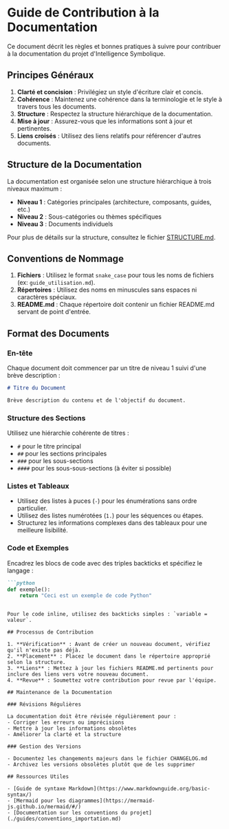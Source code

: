 # Guide de Contribution à la Documentation

Ce document décrit les règles et bonnes pratiques à suivre pour contribuer à la documentation du projet d'Intelligence Symbolique.

## Principes Généraux

1. **Clarté et concision** : Privilégiez un style d'écriture clair et concis.
2. **Cohérence** : Maintenez une cohérence dans la terminologie et le style à travers tous les documents.
3. **Structure** : Respectez la structure hiérarchique de la documentation.
4. **Mise à jour** : Assurez-vous que les informations sont à jour et pertinentes.
5. **Liens croisés** : Utilisez des liens relatifs pour référencer d'autres documents.

## Structure de la Documentation

La documentation est organisée selon une structure hiérarchique à trois niveaux maximum :
- **Niveau 1** : Catégories principales (architecture, composants, guides, etc.)
- **Niveau 2** : Sous-catégories ou thèmes spécifiques
- **Niveau 3** : Documents individuels

Pour plus de détails sur la structure, consultez le fichier [STRUCTURE.md](STRUCTURE.md).

## Conventions de Nommage

1. **Fichiers** : Utilisez le format `snake_case` pour tous les noms de fichiers (ex: `guide_utilisation.md`).
2. **Répertoires** : Utilisez des noms en minuscules sans espaces ni caractères spéciaux.
3. **README.md** : Chaque répertoire doit contenir un fichier README.md servant de point d'entrée.

## Format des Documents

### En-tête

Chaque document doit commencer par un titre de niveau 1 suivi d'une brève description :

```markdown
# Titre du Document

Brève description du contenu et de l'objectif du document.
```

### Structure des Sections

Utilisez une hiérarchie cohérente de titres :
- `#` pour le titre principal
- `##` pour les sections principales
- `###` pour les sous-sections
- `####` pour les sous-sous-sections (à éviter si possible)

### Listes et Tableaux

- Utilisez des listes à puces (`-`) pour les énumérations sans ordre particulier.
- Utilisez des listes numérotées (`1.`) pour les séquences ou étapes.
- Structurez les informations complexes dans des tableaux pour une meilleure lisibilité.

### Code et Exemples

Encadrez les blocs de code avec des triples backticks et spécifiez le langage :

```markdown
```python
def exemple():
    return "Ceci est un exemple de code Python"
```
```

Pour le code inline, utilisez des backticks simples : `variable = valeur`.

## Processus de Contribution

1. **Vérification** : Avant de créer un nouveau document, vérifiez qu'il n'existe pas déjà.
2. **Placement** : Placez le document dans le répertoire approprié selon la structure.
3. **Liens** : Mettez à jour les fichiers README.md pertinents pour inclure des liens vers votre nouveau document.
4. **Revue** : Soumettez votre contribution pour revue par l'équipe.

## Maintenance de la Documentation

### Révisions Régulières

La documentation doit être révisée régulièrement pour :
- Corriger les erreurs ou imprécisions
- Mettre à jour les informations obsolètes
- Améliorer la clarté et la structure

### Gestion des Versions

- Documentez les changements majeurs dans le fichier CHANGELOG.md
- Archivez les versions obsolètes plutôt que de les supprimer

## Ressources Utiles

- [Guide de syntaxe Markdown](https://www.markdownguide.org/basic-syntax/)
- [Mermaid pour les diagrammes](https://mermaid-js.github.io/mermaid/#/)
- [Documentation sur les conventions du projet](./guides/conventions_importation.md)